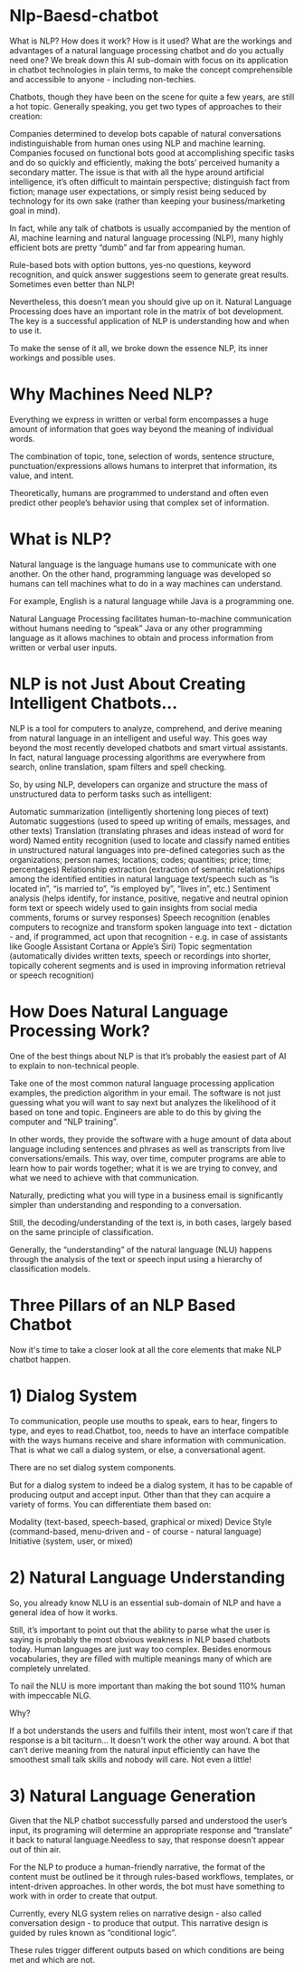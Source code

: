 # Nlp-Baesd-chatbot
What is NLP? How does it work? How is it used? What are the workings and advantages of a natural language processing chatbot and do you actually need one? We break down this AI sub-domain with focus on its application in chatbot technologies in plain terms, to make the concept comprehensible and accessible to anyone - including non-techies.‍

Chatbots, though they have been on the scene for quite a few years, are still a hot topic. Generally speaking, you get two types of approaches to their creation:

Companies determined to develop bots capable of natural conversations indistinguishable from human ones using NLP and machine learning.
Companies focused on functional bots good at accomplishing specific tasks and do so quickly and efficiently, making the bots’ perceived humanity a secondary matter.
The issue is that with all the hype around artificial intelligence, it’s often difficult to maintain perspective; distinguish fact from fiction; manage user expectations, or simply resist being seduced by technology for its own sake (rather than keeping your business/marketing goal in mind).

In fact, while any talk of chatbots is usually accompanied by the mention of AI, machine learning and natural language processing (NLP), many highly efficient bots are pretty “dumb” and far from appearing human.

Rule-based bots with option buttons, yes-no questions, keyword recognition, and quick answer suggestions seem to generate great results. Sometimes even better than NLP!

Nevertheless, this doesn’t mean you should give up on it. Natural Language Processing does have an important role in the matrix of bot development. The key is a successful application of NLP is understanding how and when to use it.

To make the sense of it all, we broke down the essence NLP, its inner workings and possible uses.

# Why Machines Need NLP?
Everything we express in written or verbal form encompasses a huge amount of information that goes way beyond the meaning of individual words.

The combination of topic, tone, selection of words, sentence structure, punctuation/expressions allows humans to interpret that information, its value, and intent.

Theoretically, humans are programmed to understand and often even predict other people’s behavior using that complex set of information.

# What is NLP?
Natural language is the language humans use to communicate with one another. On the other hand, programming language was developed so humans can tell machines what to do in a way machines can understand.

For example, English is a natural language while Java is a programming one.

Natural Language Processing facilitates human-to-machine communication without humans needing to “speak” Java or any other programming language as it allows machines to obtain and process information from written or verbal user inputs.

# NLP is not Just About Creating Intelligent Chatbots...
NLP is a tool for computers to analyze, comprehend, and derive meaning from natural language in an intelligent and useful way. This goes way beyond the most recently developed chatbots and smart virtual assistants. In fact, natural language processing algorithms are everywhere from search, online translation, spam filters and spell checking.

So, by using NLP, developers can organize and structure the mass of unstructured data to perform tasks such as intelligent:

Automatic summarization (intelligently shortening long pieces of text)
Automatic suggestions (used to speed up writing of emails, messages, and other texts)
Translation (translating phrases and ideas instead of word for word)
Named entity recognition (used to locate and classify named entities in unstructured natural languages into pre-defined categories such as the organizations; person names; locations; codes; quantities; price; time; percentages)
Relationship extraction (extraction of semantic relationships among the identified entities in natural language text/speech such as “is located in”, “is married to”, “is employed by”, “lives in”, etc.)
Sentiment analysis (helps identify, for instance, positive, negative and neutral opinion form text or speech widely used to gain insights from social media comments, forums or survey responses)
Speech recognition (enables computers to recognize and transform spoken language into text - dictation - and, if programmed, act upon that recognition - e.g. in case of assistants like Google Assistant Cortana or Apple’s Siri)
Topic segmentation (automatically divides written texts, speech or recordings into shorter, topically coherent segments and is used in improving information retrieval or speech recognition)

# How Does Natural Language Processing Work?
One of the best things about NLP is that it’s probably the easiest part of AI to explain to non-technical people.

Take one of the most common natural language processing application examples, the prediction algorithm in your email. The software is not just guessing what you will want to say next but analyzes the likelihood of it based on tone and topic. Engineers are able to do this by giving the computer and “NLP training”.

‍In other words, they provide the software with a huge amount of data about language including sentences and phrases as well as transcripts from live conversations/emails. This way, over time, computer programs are able to learn how to pair words together; what it is we are trying to convey, and what we need to achieve with that communication.

Naturally, predicting what you will type in a business email is significantly simpler than understanding and responding to a conversation.

Still, the decoding/understanding of the text is, in both cases, largely based on the same principle of classification.

Generally, the “understanding” of the natural language (NLU) happens through the analysis of the text or speech input using a hierarchy of classification models.

# Three Pillars of an NLP Based Chatbot
Now it's time to take a closer look at all the core elements that make NLP chatbot happen.

# 1) Dialog System
To communication, people use mouths to speak, ears to hear, fingers to type, and eyes to read.Chatbot, too, needs to have an interface compatible with the ways humans receive and share information with communication. That is what we call a dialog system, or else, a conversational agent.

There are no set dialog system components.

But for a dialog system to indeed be a dialog system, it has to be capable of producing output and accept input. Other than that they can acquire a variety of forms. You can differentiate them based on:

Modality (text-based, speech-based, graphical or mixed)
Device
Style (command-based, menu-driven and - of course - natural language)
Initiative (system, user, or mixed)
# 2) Natural Language Understanding
So, you already know NLU is an essential sub-domain of NLP and have a general idea of how it works.

Still, it’s important to point out that the ability to parse what the user is saying is probably the most obvious weakness in NLP based chatbots today. Human languages are just way too complex. Besides enormous vocabularies, they are filled with multiple meanings many of which are completely unrelated.

To nail the NLU is more important than making the bot sound 110% human with impeccable NLG.

Why?

If a bot understands the users and fulfills their intent, most won’t care if that response is a bit taciturn… It doesn't work the other way around. A bot that can’t derive meaning from the natural input efficiently can have the smoothest small talk skills and nobody will care. Not even a little!

# 3) Natural Language Generation
Given that the NLP chatbot successfully parsed and understood the user’s input, its programing will determine an appropriate response and “translate” it back to natural language.Needless to say, that response doesn’t appear out of thin air.

For the NLP to produce a human-friendly narrative, the format of the content must be outlined be it through rules-based workflows, templates, or intent-driven approaches. In other words, the bot must have something to work with in order to create that output.

‍Currently, every NLG system relies on narrative design - also called conversation design - to produce that output. This narrative design is guided by rules known as “conditional logic”.

These rules trigger different outputs based on which conditions are being met and which are not.
